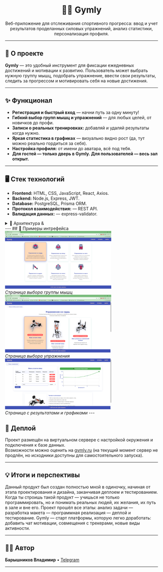<h1 align="center">🏋️‍♂️ Gymly</h1>
<p align="center">
  Веб-приложение для отслеживания спортивного прогресса: ввод и учет результатов проделанных силовых упражнений, анализ статистики, персонализация профиля.
</p>

---

## 🚀 О проекте

**Gymly** — это удобный инструмент для фиксации ежедневных достижений и мотивации к развитию.
Пользователь может выбрать нужную группу мышц, подобрать упражнение, ввести свои результаты, следить за прогрессом и мотивировать себя на новые достижения.

---

## ✨ Функционал

- **Регистрация и быстрый вход** — начни путь за одну минуту!
- **Гибкий выбор групп мышц и упражнений** — для любых целей, от новичков до профи.
- **Записи о реальных тренировках:** добавляй и удаляй результаты когда нужно.
- **Яркая статистика в графиках** — визуально видно рост (да, тут можно реально гордиться за себя).
- **Настройка профиля:** от имени до аватара, всё под тебя.
- **Для гостей — только дверь в Gymly. Для пользователей — весь зал открыт.**

---

## 🖥️ Стек технологий

- **Frontend:** HTML, CSS, JavaScript, React, Axios.
- **Backend:** Node.js, Express, JWT.
- **Database:** PostgreSQL, Prisma ORM.
- **Протокол взаимодействия:** — REST API.
- **Валидация данных:** — express-validator.
  
<details>
<summary>📁 Архитектура &amp;</summary>

- Frontend: страницы Home, ExerciseList, ExerciseDetail, Login, Register, Profile, ProfileEdit.
- Backend: контроллеры Auth, User, Exercise, Profile, middleware проверки токенов.
- ORM: Prisma, база данных в PostgreSQL.
- Взаимодействие клиент <-> сервер по REST, бэкенд <-> БД через Prisma ORM.

</details>
---
## 📝 Примеры интрефейса
<img src="https://github.com/UnG1n/Gymly/blob/master/image_examples/1.png" width="350"/>
<br><em>Страница выбора группы мышц</em>
<br>
<img src="https://github.com/UnG1n/Gymly/blob/master/image_examples/2.png" width="350"/>
<br><em>Страница выбора упражнения</em>
<br>
<img src="https://github.com/UnG1n/Gymly/blob/master/image_examples/3.png" width="350"/>
<br><em>Страница с результатами и графиками</em>
---

## 🚀 Деплой

Проект размещён на виртуальном сервере с настройкой окружения и подключения к базе данных.  
Возможности можно оценить на [gymly.ru](https://gymly.ru) (на текущий момент сервер не продлён, но исходники доступны для самостоятельного запуска).

---
## 💡 Итоги и перспективы

  Данный продукт был создан полностью мной в одиночку, начиная от этапа проектирования и дизайна, заканчивая деплоем и тестированием. Когда ты строишь такой продукт — учишься не только программировать, но и понимать реальных людей, их желания, их путь в зале и вне его.
Проект прошёл все этапы: анализ задачи — разработка макета — программная реализация — деплой и тестирование.
Gymly — старт платформы, которую легко доработать: добавить чат мотивации, совмещения с трекерами, новые виды активности. 

---

## 🧑‍💻 Автор
**Барышников Владимир** 
• [Telegram](https://t.me/Vovagidonikys)

---

